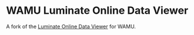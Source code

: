 WAMU Luminate Online Data Viewer
================================

A fork of the [Luminate Online Data Viewer](https://github.com/convio/luminate-online-data-viewer) for WAMU.